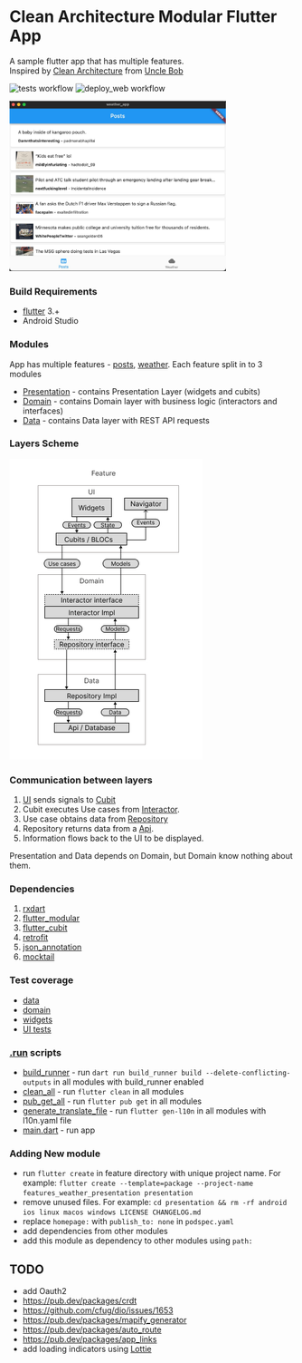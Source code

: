 # Clean Architecture Modular Flutter App

A sample flutter app that has multiple features.\
Inspired by [Clean Architecture](https://blog.cleancoder.com/uncle-bob/2012/08/13/the-clean-architecture.html) from [Uncle Bob](https://x.com/unclebobmartin)

![tests workflow](https://github.com/0x384c0/Experiments-flutter/actions/workflows/unit_tests.yml/badge.svg)
![deploy_web workflow](https://github.com/0x384c0/Experiments-flutter/actions/workflows/deploy_web.yml/badge.svg)

<img src="/media/mac_app_screenshot.jpg" height="300">

### Build Requirements

* [flutter](https://github.com/flutter/flutter) 3.+
* Android Studio

### Modules

App has multiple features - [posts](/features/reddit_posts), [weather](/features/weather). Each
feature split in to 3 modules

- [Presentation](/features/reddit_posts/presentation) - contains Presentation Layer (widgets and
  cubits)
- [Domain](/features/reddit_posts/domain) - contains Domain layer with business logic (interactors
  and interfaces)
- [Data](/features/reddit_posts/data) - contains Data layer with REST API requests

### Layers Scheme

![layers](/media/layers.jpg)

### Communication between layers

1. [UI](/features/reddit_posts/presentation/lib/src/widgets/posts_screen.dart) sends signals
   to [Cubit](/features/reddit_posts/presentation/lib/src/widgets/posts_cubit.dart)
2. Cubit executes Use cases
   from [Interactor](/features/reddit_posts/domain/lib/src/use_cases/interactor.dart).
3. Use case obtains data
   from [Repository](/features/reddit_posts/data/lib/repository/remote_repository.dart)
4. Repository returns data from a [Api](/features/reddit_posts/data/lib/api/reddit_api.dart).
5. Information flows back to the UI to be displayed.

Presentation and Data depends on Domain, but Domain know nothing about them.

### Dependencies

1. [rxdart](https://pub.dev/packages/rxdart)
1. [flutter_modular](https://pub.dev/packages/flutter_modular)
1. [flutter_cubit](https://pub.dev/documentation/flutter_cubit/latest/)
1. [retrofit](https://pub.dev/packages/retrofit)
1. [json_annotation](https://pub.dev/packages/json_annotation)
1. [mocktail](https://pub.dev/packages/mocktail)

### Test coverage

- [data](/features/weather/data/test)
- [domain](/features/weather/domain/test/interactor_test.dart)
- [widgets](/features/weather/presentation/test)
- [UI tests](/ui_tests/features)

### [.run](.run) scripts

* [build_runner](.run/build_runner.run.xml) - run `dart run build_runner build --delete-conflicting-outputs` in all modules with build_runner enabled
* [clean_all](.run/clean_all.run.xml) - run `flutter clean` in all modules
* [pub_get_all](.run/pub_get_all.run.xml) - run `flutter pub get` in all modules
* [generate_translate_file](.run/generate_translate_file.run.xml) - run `flutter gen-l10n` in all modules with l10n.yaml file
* [main.dart](.run/main.dart.run.xml) - run app

### Adding New module

- run `flutter create` in feature directory with unique project name. For
  example: `flutter create --template=package --project-name features_weather_presentation presentation`
- remove unused files. For
  example: `cd presentation && rm -rf android ios linux macos windows LICENSE CHANGELOG.md`
- replace `homepage:` with `publish_to: none` in `podspec.yaml`
- add dependencies from other modules
- add this module as dependency to other modules using `path:`

## TODO

* add Oauth2
* https://pub.dev/packages/crdt
* https://github.com/cfug/dio/issues/1653
* https://pub.dev/packages/mapify_generator
* https://pub.dev/packages/auto_route
* https://pub.dev/packages/app_links
* add loading indicators using [Lottie](https://pub.dev/packages/lottie)
